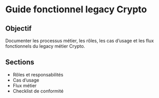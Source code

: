 # Guide fonctionnel legacy Crypto

## Objectif
Documenter les processus métier, les rôles, les cas d’usage et les flux fonctionnels du legacy métier Crypto.

## Sections
- Rôles et responsabilités
- Cas d’usage
- Flux métier
- Checklist de conformité
